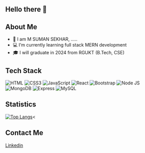   ## Hello there 👋
  
  
  ## About Me 
  
- 👀 I am M SUMAN SEKHAR,   .....
- 💻 I’m currently learning full stack MERN development 
- 🎓 I will graduate  in 2024 from RGUKT (B.Tech, CSE)  
 

## Tech Stack 
 
![HTML](https://img.shields.io/badge/HTML5-E34F26?style=for-the-badge&logo=html5&logoColor=white)
![CSS3](https://img.shields.io/badge/CSS3-1572B6?style=for-the-badge&logo=css3&logoColor=white)
![JavaScript](https://img.shields.io/badge/JavaScript-323330?style=for-the-badge&logo=javascript&logoColor=F7DF1E)
![React](https://img.shields.io/badge/React-20232A?style=for-the-badge&logo=react&logoColor=61DAFB)
![Bootstrap](https://img.shields.io/badge/Bootstrap-563D7C?style=for-the-badge&logo=bootstrap&logoColor=white)
![Node JS](https://img.shields.io/badge/Node.js-339933?style=for-the-badge&logo=nodedotjs&logoColor=white) 
![MongoDB](https://img.shields.io/badge/MongoDB-4EA94B?style=for-the-badge&logo=mongodb&logoColor=white)
![Express](https://img.shields.io/badge/Express.js-000000?style=for-the-badge&logo=express&logoColor=white)
![MySQL](https://img.shields.io/badge/MySQL-005C84?style=for-the-badge&logo=mysql&logoColor=white)

## Statistics
[![Top Langs](https://github-readme-stats.vercel.app/api/top-langs/?username=mssdot&theme=blue-green)](https://github.com/mssdot/github-readme-stats)<  
<!--  [Suman's GitHub stats](https://github-readme-stats.vercel.app/api?username=mssdot&show_icons=true&theme=blue-green))  -->
 


 
## Contact Me

 [Linkedin](https://www.linkedin.com/in/mssdot)
 
 

<!---
aparna2071/aparna2071 is a ✨ special ✨ repository because its `README.md` (this file) appears on your GitHub profile.
You can click the Preview link to take a look at your changes.
--->
